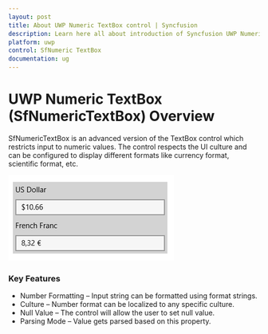```yaml
---
layout: post
title: About UWP Numeric TextBox control | Syncfusion
description: Learn here all about introduction of Syncfusion UWP Numeric TextBox (SfNumericTextBox) control, its elements and more.
platform: uwp
control: SfNumeric TextBox
documentation: ug
---
```


# UWP Numeric TextBox (SfNumericTextBox) Overview

SfNumericTextBox is an advanced version of the TextBox control which restricts input to numeric values. The control respects the UI culture and can be configured to display different formats like currency format, scientific format, etc.



![UWP NumericTextBox Example view](overview-images/uwp-numeric-textbox-overview.png)



### Key Features

* Number Formatting – Input string can be formatted using format strings. 
* Culture – Number format can be localized to any specific culture.
* Null Value – The control will allow the user to set null value.
* Parsing Mode – Value gets parsed based on this property.
